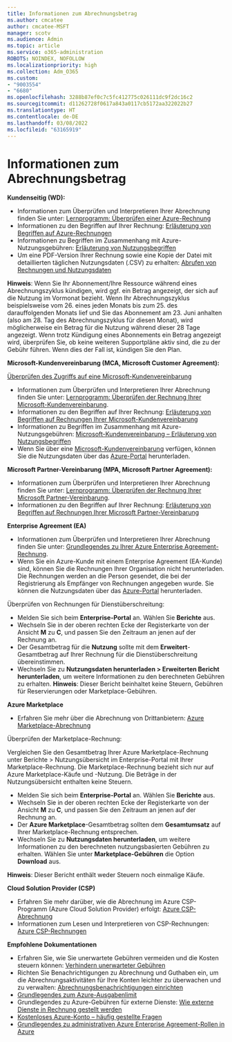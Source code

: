```yaml
---
title: Informationen zum Abrechnungsbetrag
ms.author: cmcatee
author: cmcatee-MSFT
manager: scotv
ms.audience: Admin
ms.topic: article
ms.service: o365-administration
ROBOTS: NOINDEX, NOFOLLOW
ms.localizationpriority: high
ms.collection: Adm_O365
ms.custom:
- "9003554"
- "6680"
ms.openlocfilehash: 3288b87ef0c7c5fc412775c026111dc9f2dc16c2
ms.sourcegitcommit: d11262728f0617a843a0117cb5172aa322022b27
ms.translationtype: HT
ms.contentlocale: de-DE
ms.lasthandoff: 03/08/2022
ms.locfileid: "63165919"
---
```

# <a name="understand-billing-amount"></a>Informationen zum Abrechnungsbetrag

**Kundenseitig (WD):**

- Informationen zum Überprüfen und Interpretieren Ihrer Abrechnung finden Sie unter: [Lernprogramm: Überprüfen einer Azure-Rechnung](https://docs.microsoft.com/azure/cost-management-billing/understand/review-individual-bill?WT.mc_id=Portal-Microsoft_Azure_Support)
- Informationen zu den Begriffen auf Ihrer Rechnung: [Erläuterung von Begriffen auf Azure-Rechnungen](https://docs.microsoft.com/azure/cost-management-billing/understand/understand-invoice?WT.mc_id=Portal-Microsoft_Azure_Support)
- Informationen zu Begriffen im Zusammenhang mit Azure-Nutzungsgebühren: [Erläuterung von Nutzungsbegriffen](https://docs.microsoft.com/azure/cost-management-billing/understand/understand-usage?WT.mc_id=Portal-Microsoft_Azure_Support)
- Um eine PDF-Version Ihrer Rechnung sowie eine Kopie der Datei mit detaillierten täglichen Nutzungsdaten (.CSV) zu erhalten: [Abrufen von Rechnungen und Nutzungsdaten](https://docs.microsoft.com/azure/billing/billing-download-azure-invoice-daily-usage-date?WT.mc_id=Portal-Microsoft_Azure_Support)

**Hinweis**: Wenn Sie Ihr Abonnement/Ihre Ressource während eines Abrechnungszyklus kündigen, wird ggf. ein Betrag angezeigt, der sich auf die Nutzung im Vormonat bezieht. Wenn Ihr Abrechnungszyklus beispielsweise vom 26. eines jeden Monats bis zum 25. des darauffolgenden Monats lief und Sie das Abonnement am 23. Juni anhalten (also am 28. Tag des Abrechnungszyklus für diesen Monat), wird möglicherweise ein Betrag für die Nutzung während dieser 28 Tage angezeigt. Wenn trotz Kündigung eines Abonnements ein Betrag angezeigt wird, überprüfen Sie, ob keine weiteren Supportpläne aktiv sind, die zu der Gebühr führen. Wenn dies der Fall ist, kündigen Sie den Plan.

**Microsoft-Kundenvereinbarung (MCA, Microsoft Customer Agreement):**

[Überprüfen des Zugriffs auf eine Microsoft-Kundenvereinbarung](https://docs.microsoft.com/azure/cost-management-billing/manage/download-azure-invoice-daily-usage-date?WT.mc_id=Portal-Microsoft_Azure_Support#check-access-to-a-microsoft-customer-agreement)

- Informationen zum Überprüfen und Interpretieren Ihrer Abrechnung finden Sie unter: [Lernprogramm: Überprüfen der Rechnung Ihrer Microsoft-Kundenvereinbarung](https://docs.microsoft.com/azure/cost-management-billing/understand/review-customer-agreement-bill?WT.mc_id=Portal-Microsoft_Azure_Support).
- Informationen zu den Begriffen auf Ihrer Rechnung: [Erläuterung von Begriffen auf Rechnungen Ihrer Microsoft-Kundenvereinbarung](https://docs.microsoft.com/azure/cost-management-billing/understand/mca-understand-your-invoice?WT.mc_id=Portal-Microsoft_Azure_Support)
- Informationen zu Begriffen im Zusammenhang mit Azure-Nutzungsgebühren: [Microsoft-Kundenvereinbarung – Erläuterung von Nutzungsbegriffen](https://docs.microsoft.com/azure/cost-management-billing/understand/mca-understand-your-usage?WT.mc_id=Portal-Microsoft_Azure_Support)
- Wenn Sie über eine [Microsoft-Kundenvereinbarung](https://docs.microsoft.com/azure/cost-management-billing/manage/download-azure-invoice-daily-usage-date?WT.mc_id=Portal-Microsoft_Azure_Support#check-access-to-a-microsoft-customer-agreement) verfügen, können Sie die Nutzungsdaten über das [Azure-Portal](https://portal.azure.com/) herunterladen.

**Microsoft Partner-Vereinbarung (MPA, Microsoft Partner Agreement):**

- Informationen zum Überprüfen und Interpretieren Ihrer Abrechnung finden Sie unter: [Lernprogramm: Überprüfen der Rechnung Ihrer Microsoft Partner-Vereinbarung](https://docs.microsoft.com/azure/cost-management-billing/understand/review-partner-agreement-bill?WT.mc_id=Portal-Microsoft_Azure_Support).
- Informationen zu den Begriffen auf Ihrer Rechnung: [Erläuterung von Begriffen auf Rechnungen Ihrer Microsoft Partner-Vereinbarung](https://docs.microsoft.com/azure/cost-management-billing/understand/mpa-invoice-terms?WT.mc_id=Portal-Microsoft_Azure_Support)

**Enterprise Agreement (EA)**

- Informationen zum Überprüfen und Interpretieren Ihrer Abrechnung finden Sie unter: [Grundlegendes zu Ihrer Azure Enterprise Agreement-Rechnung](https://docs.microsoft.com/azure/cost-management-billing/understand/review-enterprise-agreement-bill?WT.mc_id=Portal-Microsoft_Azure_Support).
- Wenn Sie ein Azure-Kunde mit einem Enterprise Agreement (EA-Kunde) sind, können Sie die Rechnungen Ihrer Organisation nicht herunterladen. Die Rechnungen werden an die Person gesendet, die bei der Registrierung als Empfänger von Rechnungen angegeben wurde. Sie können die Nutzungsdaten über das [Azure-Portal](https://portal.azure.com/) herunterladen.

Überprüfen von Rechnungen für Dienstüberschreitung:

- Melden Sie sich beim **Enterprise-Portal** an. Wählen Sie **Berichte** aus.
- Wechseln Sie in der oberen rechten Ecke der Registerkarte von der Ansicht **M** zu **C**, und passen Sie den Zeitraum an jenen auf der Rechnung an.
- Der Gesamtbetrag für die **Nutzung** sollte mit dem **Erweitert**-Gesamtbetrag auf Ihrer Rechnung für die Dienstüberschreitung übereinstimmen.
- Wechseln Sie zu **Nutzungsdaten herunterladen > Erweiterten Bericht herunterladen**, um weitere Informationen zu den berechneten Gebühren zu erhalten. **Hinweis**: Dieser Bericht beinhaltet keine Steuern, Gebühren für Reservierungen oder Marketplace-Gebühren.

**Azure Marketplace**

- Erfahren Sie mehr über die Abrechnung von Drittanbietern: [Azure Marketplace-Abrechnung](https://docs.microsoft.com/azure/billing/billing-understand-your-azure-marketplace-charges?WT.mc_id=Portal-Microsoft_Azure_Support)

Überprüfen der Marketplace-Rechnung:

Vergleichen Sie den Gesamtbetrag Ihrer Azure Marketplace-Rechnung unter Berichte > Nutzungsübersicht im Enterprise-Portal mit Ihrer Marketplace-Rechnung. Die Marketplace-Rechnung bezieht sich nur auf Azure Marketplace-Käufe und -Nutzung. Die Beträge in der Nutzungsübersicht enthalten keine Steuern.

- Melden Sie sich beim **Enterprise-Portal** an. Wählen Sie **Berichte** aus.
- Wechseln Sie in der oberen rechten Ecke der Registerkarte von der Ansicht **M** zu **C**, und passen Sie den Zeitraum an jenen auf der Rechnung an.
- Der **Azure Marketplace**-Gesamtbetrag sollten dem **Gesamtumsatz** auf Ihrer Marketplace-Rechnung entsprechen.
- Wechseln Sie zu **Nutzungsdaten herunterladen**, um weitere Informationen zu den berechneten nutzungsbasierten Gebühren zu erhalten. Wählen Sie unter **Marketplace-Gebühren** die Option **Download** aus. 

**Hinweis**: Dieser Bericht enthält weder Steuern noch einmalige Käufe.

**Cloud Solution Provider (CSP)**

- Erfahren Sie mehr darüber, wie die Abrechnung im Azure CSP-Programm (Azure Cloud Solution Provider) erfolgt: [Azure CSP-Abrechnung](https://docs.microsoft.com/azure/cloud-solution-provider/billing/azure-csp-billing-overview?WT.mc_id=Portal-Microsoft_Azure_Support)
- Informationen zum Lesen und Interpretieren von CSP-Rechnungen: [Azure CSP-Rechnungen](https://docs.microsoft.com/azure/cloud-solution-provider/billing/azure-csp-invoice?WT.mc_id=Portal-Microsoft_Azure_Support)

**Empfohlene Dokumentationen**

- Erfahren Sie, wie Sie unerwartete Gebühren vermeiden und die Kosten steuern können: [Verhindern unerwarteter Gebühren](https://docs.microsoft.com/azure/cost-management-billing/manage/getting-started?WT.mc_id=Portal-Microsoft_Azure_Support)
- Richten Sie Benachrichtigungen zu Abrechnung und Guthaben ein, um die Abrechnungsaktivitäten für Ihre Konten leichter zu überwachen und zu verwalten: [Abrechnungsbenachrichtigungen einrichten](https://docs.microsoft.com/azure/cost-management-billing/costs/cost-mgt-alerts-monitor-usage-spending?WT.mc_id=Portal-Microsoft_Azure_Support)
- [Grundlegendes zum Azure-Ausgabenlimit](https://docs.microsoft.com/azure/cost-management-billing/manage/spending-limit?WT.mc_id=Portal-Microsoft_Azure_Support)
- Grundlegendes zu Azure-Gebühren für externe Dienste: [Wie externe Dienste in Rechnung gestellt werden](https://docs.microsoft.com/azure/cost-management-billing/understand/understand-azure-marketplace-charges?WT.mc_id=Portal-Microsoft_Azure_Support)
- [Kostenloses Azure-Konto – häufig gestellte Fragen](https://azure.microsoft.com/free/free-account-faq/)
- [Grundlegendes zu administrativen Azure Enterprise Agreement-Rollen in Azure](https://docs.microsoft.com/azure/cost-management-billing/manage/understand-ea-roles?WT.mc_id=Portal-Microsoft_Azure_Support)